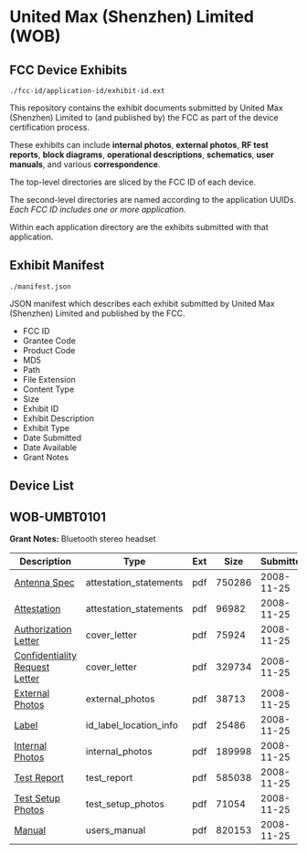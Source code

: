 # United Max (Shenzhen) Limited (WOB)
## FCC Device Exhibits

```
./fcc-id/application-id/exhibit-id.ext
```

This repository contains the exhibit documents submitted by United Max (Shenzhen) Limited to (and published by) the FCC as part of the device certification process.

These exhibits can include **internal photos**, **external photos**, **RF test reports**, **block diagrams**, **operational descriptions**, **schematics**, **user manuals**, and various **correspondence**.

The top-level directories are sliced by the FCC ID of each device.

The second-level directories are named according to the application UUIDs. *Each FCC ID includes one or more application.*

Within each application directory are the exhibits submitted with that application. 

## Exhibit Manifest

```
./manifest.json
```

JSON manifest which describes each exhibit submitted by United Max (Shenzhen) Limited and published by the FCC.

- FCC ID
- Grantee Code
- Product Code
- MD5
- Path
- File Extension
- Content Type
- Size
- Exhibit ID
- Exhibit Description
- Exhibit Type
- Date Submitted
- Date Available
- Grant Notes

## Device List
## WOB-UMBT0101
**Grant Notes:** Bluetooth stereo headset

| Description | Type | Ext | Size | Submitted | Available |
| ----------- | ---- | --- | ---- | --------- | --------- |
| [Antenna Spec](WOB-UMBT0101/5152a9c71231044d468d5713e5d721f2/1035081.pdf) | attestation_statements | pdf | 750286 | 2008-11-25 | 2008-11-26 |
| [Attestation](WOB-UMBT0101/5152a9c71231044d468d5713e5d721f2/1035085.pdf) | attestation_statements | pdf | 96982 | 2008-11-25 | 2008-11-26 |
| [Authorization Letter](WOB-UMBT0101/5152a9c71231044d468d5713e5d721f2/1035083.pdf) | cover_letter | pdf | 75924 | 2008-11-25 | 2008-11-26 |
| [Confidentiality Request Letter](WOB-UMBT0101/5152a9c71231044d468d5713e5d721f2/1035084.pdf) | cover_letter | pdf | 329734 | 2008-11-25 | 2008-11-26 |
| [External Photos](WOB-UMBT0101/5152a9c71231044d468d5713e5d721f2/1035086.pdf) | external_photos | pdf | 38713 | 2008-11-25 | 2008-11-26 |
| [Label](WOB-UMBT0101/5152a9c71231044d468d5713e5d721f2/1035088.pdf) | id_label_location_info | pdf | 25486 | 2008-11-25 | 2008-11-26 |
| [Internal Photos](WOB-UMBT0101/5152a9c71231044d468d5713e5d721f2/1035087.pdf) | internal_photos | pdf | 189998 | 2008-11-25 | 2008-11-26 |
| [Test Report](WOB-UMBT0101/5152a9c71231044d468d5713e5d721f2/1035091.pdf) | test_report | pdf | 585038 | 2008-11-25 | 2008-11-26 |
| [Test Setup Photos](WOB-UMBT0101/5152a9c71231044d468d5713e5d721f2/1035092.pdf) | test_setup_photos | pdf | 71054 | 2008-11-25 | 2008-11-26 |
| [Manual](WOB-UMBT0101/5152a9c71231044d468d5713e5d721f2/1035093.pdf) | users_manual | pdf | 820153 | 2008-11-25 | 2008-11-26 |
